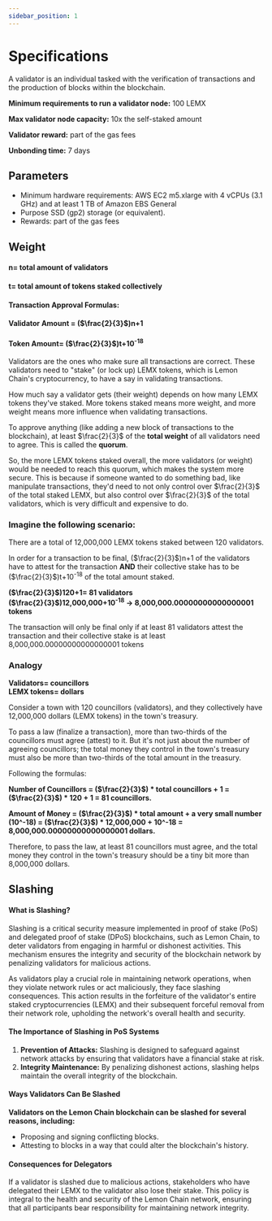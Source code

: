 ```yaml
---
sidebar_position: 1
---
```


# Specifications

A validator is an individual tasked with the verification of transactions and the production of blocks within the blockchain.

**Minimum requirements to run a validator node:** 100 LEMX

**Max validator node capacity:** 10x the self-staked amount

**Validator reward:** part of the gas fees

**Unbonding time:** 7 days

## Parameters
- Minimum hardware requirements: AWS EC2 m5.xlarge with 4 vCPUs (3.1 GHz) and at least 1 TB of Amazon EBS General
- Purpose SSD (gp2) storage (or equivalent).
- Rewards: part of the gas fees

## Weight
#### n= total amount of validators
#### t= total amount of tokens staked collectively
#### Transaction Approval Formulas:
#### Validator Amount = ($\frac{2}{3}$)n+1
#### Token Amount= ($\frac{2}{3}$)t+10<sup>-18</sup>



Validators are the ones who make sure all transactions are correct. These validators need to "stake" (or lock up) LEMX tokens, which is Lemon Chain's cryptocurrency, to have a say in validating transactions.

How much say a validator gets (their weight) depends on how many LEMX tokens they've staked. More tokens staked means more weight, and more weight means more influence when validating transactions.

To approve anything (like adding a new block of transactions to the blockchain), at least $\frac{2}{3}$ of the **total weight** of all validators need to agree. This is called the **quorum**. 

So, the more LEMX tokens staked overall, the more validators (or weight) would be needed to reach this quorum, which makes the system more secure. This is because if someone wanted to do something bad, like manipulate transactions, they'd need to not only control over $\frac{2}{3}$ of the total staked LEMX, but also control over $\frac{2}{3}$ of the total validators, which is very difficult and expensive to do.

### Imagine the following scenario:

There are a total of 12,000,000 LEMX tokens staked between 120 validators. 

In order for a transaction to be final, ($\frac{2}{3}$)n+1 of the validators have to attest for the transaction **AND** their collective stake has to be ($\frac{2}{3}$)t+10<sup>-18</sup> of the total amount staked.

**($\frac{2}{3}$)120+1= 81 validators**  
**($\frac{2}{3}$)12,000,000+10<sup>-18</sup> -> 8,000,000.00000000000000001 tokens**

The transaction will only be final only if at least 81 validators attest the transaction and their collective stake is at least 8,000,000.00000000000000001 tokens

### Analogy

**Validators= councillors**  
**LEMX tokens= dollars**

Consider a town with 120 councillors (validators), and they collectively have 12,000,000 dollars (LEMX tokens) in the town's treasury.

To pass a law (finalize a transaction), more than two-thirds of the councillors must agree (attest) to it. But it's not just about the number of agreeing councillors; the total money they control in the town's treasury must also be more than two-thirds of the total amount in the treasury.

Following the formulas:  

**Number of Councillors = ($\frac{2}{3}$) * total councillors + 1 = ($\frac{2}{3}$) * 120 + 1 = 81 councillors.**

**Amount of Money = ($\frac{2}{3}$) * total amount + a very small number (10^-18) = ($\frac{2}{3}$) * 12,000,000 + 10^-18 = 8,000,000.00000000000000001 dollars.**

Therefore, to pass the law, at least 81 councillors must agree, and the total money they control in the town's treasury should be a tiny bit more than 8,000,000 dollars.

## Slashing

#### What is Slashing?

Slashing is a critical security measure implemented in proof of stake (PoS) and delegated proof of stake (DPoS) blockchains, such as Lemon Chain, to deter validators from engaging in harmful or dishonest activities. This mechanism ensures the integrity and security of the blockchain network by penalizing validators for malicious actions.

As validators play a crucial role in maintaining network operations, when they violate network rules or act maliciously, they face slashing consequences. This action results in the forfeiture of the validator's entire staked cryptocurrencies (LEMX) and their subsequent forceful removal from their network role, upholding the network's overall health and security.

#### The Importance of Slashing in PoS Systems

1. **Prevention of Attacks:** Slashing is designed to safeguard against network attacks by ensuring that validators have a financial stake at risk.
2. **Integrity Maintenance:** By penalizing dishonest actions, slashing helps maintain the overall integrity of the blockchain.

#### Ways Validators Can Be Slashed

**Validators on the Lemon Chain blockchain can be slashed for several reasons, including:**

- Proposing and signing conflicting blocks.
- Attesting to blocks in a way that could alter the blockchain's history.

#### Consequences for Delegators
If a validator is slashed due to malicious actions, stakeholders who have delegated their LEMX to the validator also lose their stake. This policy is integral to the health and security of the Lemon Chain network, ensuring that all participants bear responsibility for maintaining network integrity.



